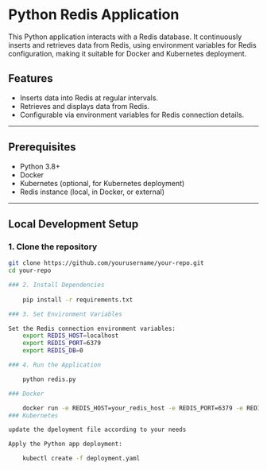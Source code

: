 # Python Redis Application

This Python application interacts with a Redis database. It continuously inserts and retrieves data from Redis, using environment variables for Redis configuration, making it suitable for Docker and Kubernetes deployment.

## Features
- Inserts data into Redis at regular intervals.
- Retrieves and displays data from Redis.
- Configurable via environment variables for Redis connection details.

---

## Prerequisites

- Python 3.8+
- Docker
- Kubernetes (optional, for Kubernetes deployment)
- Redis instance (local, in Docker, or external)

---

## Local Development Setup

### 1. Clone the repository

```bash
git clone https://github.com/yourusername/your-repo.git
cd your-repo

### 2. Install Dependencies
    
    pip install -r requirements.txt

### 3. Set Environment Variables

Set the Redis connection environment variables:
    export REDIS_HOST=localhost
    export REDIS_PORT=6379
    export REDIS_DB=0

### 4. Run the Application

    python redis.py

### Docker

    docker run -e REDIS_HOST=your_redis_host -e REDIS_PORT=6379 -e REDIS_DB=0 farhanaliali/redis-test
### Kubernetes 

update the dpeloyment file according to your needs 

Apply the Python app deployment:

    kubectl create -f deployment.yaml
